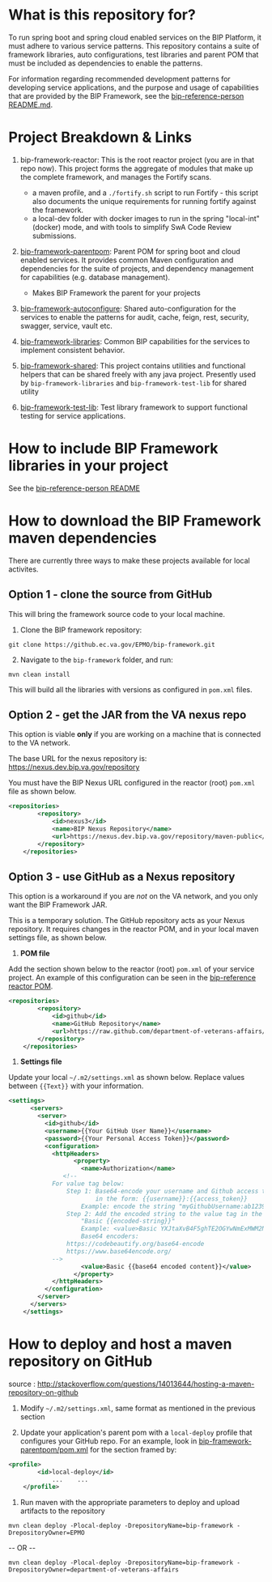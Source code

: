 # What is this repository for?

To run spring boot and spring cloud enabled services on the BIP Platform, it must adhere to various service patterns. This repository contains a suite of framework libraries, auto configurations, test libraries and parent POM that must be included as dependencies to enable the patterns.

For information regarding recommended development patterns for developing service applications, and the purpose and usage of capabilities that are provided by the BIP Framework, see the [bip-reference-person README.md](https://github.ec.va.gov/EPMO/bip-reference-person).

# Project Breakdown & Links

1. bip-framework-reactor: This is the root reactor project (you are in that repo now). This project forms the aggregate of modules that make up the complete framework, and manages the Fortify scans.
	- a maven profile, and a `./fortify.sh` script to run Fortify - this script also documents the unique requirements for running fortify against the framework.
	- a local-dev folder with docker images to run in the spring "local-int" (docker) mode, and with tools to simplify SwA Code Review submissions.

2. [bip-framework-parentpom](bip-framework-parentpom/README.md): Parent POM for spring boot and cloud enabled services. It provides common Maven configuration and dependencies for the suite of projects, and dependency management for capabilities (e.g. database management).
	- Makes BIP Framework the parent for your projects

3. [bip-framework-autoconfigure](bip-framework-autoconfigure/README.md): Shared auto-configuration for the services to enable the patterns for audit, cache, feign, rest, security, swagger, service, vault etc.

4. [bip-framework-libraries](bip-framework-libraries/README.md): Common BIP capabilities for the services to implement consistent behavior.

5. [bip-framework-shared](bip-framework-shared/README.md): This project contains utilities and functional helpers that can be shared freely with any java project. Presently used by `bip-framework-libraries` and `bip-framework-test-lib` for shared utility

6. [bip-framework-test-lib](bip-framework-test-lib/README.md): Test library framework to support functional testing for service applications.

# How to include BIP Framework libraries in your project

See the [bip-reference-person README](https://github.ec.va.gov/EPMO/bip-reference-person#how-to-include-the-framework-libraries-in-your-project)

# How to download the BIP Framework maven dependencies

There are currently three ways to make these projects available for local activites.

## Option 1 - clone the source from GitHub

This will bring the framework source code to your local machine.

1. Clone the BIP framework repository:

  `git clone https://github.ec.va.gov/EPMO/bip-framework.git`

2. Navigate to the `bip-framework` folder, and run:

`mvn clean install`

This will build all the libraries with versions as configured in `pom.xml` files.

## Option 2 - get the JAR from the VA nexus repo

This option is viable **only** if you are working on a machine that is connected to the VA network.

The base URL for the nexus repository is: <https://nexus.dev.bip.va.gov/repository>

You must have the BIP Nexus URL configured in the reactor (root) `pom.xml` file as shown below.

```xml
<repositories>
        <repository>
            <id>nexus3</id>
            <name>BIP Nexus Repository</name>
            <url>https://nexus.dev.bip.va.gov/repository/maven-public</url>
        </repository>
    </repositories>
```

## Option 3 - use GitHub as a Nexus repository

This option is a workaround if you are _not_ on the VA network, and you only want the BIP Framework JAR.

This is a temporary solution. The GitHub repository acts as your Nexus repository. It requires changes in the reactor POM, and in your local maven settings file, as shown below.

1. **POM file**

Add the section shown below to the reactor (root) `pom.xml` of your service project. An example of this configuration can be seen in the [bip-reference reactor POM](https://github.ec.va.gov/EPMO/bip-reference-person/blob/master/pom.xml).

```xml
<repositories>
        <repository>
            <id>github</id>
            <name>GitHub Repository</name>
            <url>https://raw.github.com/department-of-veterans-affairs/bip-framework/mvn-repo</url>
        </repository>
    </repositories>
```

1. **Settings file**

Update your local `~/.m2/settings.xml` as shown below. Replace values between `{{Text}}` with your information.

```xml
<settings>
      <servers>
        <server>
          <id>github</id>
          <username>{{Your GitHub User Name}}</username>
          <password>{{Your Personal Access Token}}</password>
          <configuration>
            <httpHeaders>
                  <property>
                    <name>Authorization</name>
               <!--
            For value tag below:
                Step 1: Base64-encode your username and Github access token together
                        in the form: {{username}}:{{access_token}}
                    Example: encode the string "myGithubUsername:ab123983245sldfkjsw398r7"
                Step 2: Add the encoded string to the value tag in the form of
                    "Basic {{encoded-string}}"
                    Example: <value>Basic YXJtaXvB4F5ghTE2OGYwNmExMWM2NDdhYjWExZjQ1N2FhNGJiMjE=</value>
                    Base64 encoders:
                https://codebeautify.org/base64-encode
                https://www.base64encode.org/
            -->
                    <value>Basic {{base64 encoded content}}</value>
                  </property>
            </httpHeaders>
          </configuration>
        </server>
      </servers>
    </settings>
```

# How to deploy and host a maven repository on GitHub

source : <http://stackoverflow.com/questions/14013644/hosting-a-maven-repository-on-github>

1. Modify `~/.m2/settings.xml`, same format as mentioned in the previous section

2. Update your application's parent pom with a `local-deploy` profile that configures your GitHub repo. For an example, look in [bip-framework-parentpom/pom.xml](https://github.ec.va.gov/EPMO/bip-framework/blob/master/bip-framework-parentpom/pom.xml) for the section framed by:

```xml
<profile>
        <id>local-deploy</id>
            ...    ...
    </profile>
```

1. Run maven with the appropriate parameters to deploy and upload artifacts to the repository

`mvn clean deploy -Plocal-deploy -DrepositoryName=bip-framework -DrepositoryOwner=EPMO`

-- OR --

```
mvn clean deploy -Plocal-deploy -DrepositoryName=bip-framework -DrepositoryOwner=department-of-veterans-affairs
```
